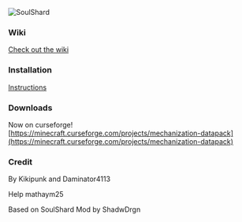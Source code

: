 ![SoulShard](http://mapmaking.fr/datapack/image/soulshard.png)

### Wiki
[Check out the wiki](https://github.com/kikipunk/SoulShard-DataPack/wiki)

### Installation 
[Instructions](https://github.com/kikipunk/SoulShard-DataPack/wiki/Installation)

### Downloads
Now on curseforge! [https://minecraft.curseforge.com/projects/mechanization-datapack](https://minecraft.curseforge.com/projects/mechanization-datapack)

### Credit
By Kikipunk and Daminator4113

Help mathaym25

Based on SoulShard Mod by ShadwDrgn
